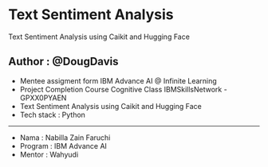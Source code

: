 # Text Sentiment Analysis
Text Sentiment Analysis using Caikit and Hugging Face
## Author : @DougDavis

- Mentee assigment form IBM Advance AI @ Infinite Learning
- Project Completion Course Cognitive Class IBMSkillsNetwork - GPXX0PYAEN
- Text Sentiment Analysis using Caikit and Hugging Face
- Tech stack : Python
---

- Nama : Nabilla Zain Faruchi
- Program : IBM Advance AI
- Mentor : Wahyudi

